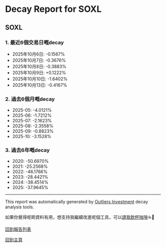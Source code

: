 # Decay Report for SOXL

## SOXL

### 1. 最近6個交易日嘅decay

- 2025年10月6日: -0.1567%
- 2025年10月7日: -0.3676%
- 2025年10月8日: -0.3883%
- 2025年10月9日: +0.1222%
- 2025年10月10日: -1.6402%
- 2025年10月13日: -0.4167%

### 2. 過去6個月嘅decay

- 2025-05: -4.0121%
- 2025-06: -1.7212%
- 2025-07: -2.1623%
- 2025-08: -2.3558%
- 2025-09: -0.8823%
- 2025-10: -3.1528%

### 3. 過去6年嘅decay

- 2020: -50.6970%
- 2021: -25.2568%
- 2022: -46.1766%
- 2023: -28.4421%
- 2024: -38.4514%
- 2025: -37.9645%

------------------------------
This report was automatically generated by [Outliers Investment](https://outliersecon.github.io/Outliers-Investment/) decay analysis tools.

如果你覺得呢啲資料有用，想支持我繼續改進呢個工具，可以[請我飲杯咖啡](https://buymeacoffee.com/outliersecon)☕🙏

[回到報告列表](https://outliersecon.github.io/Outliers-Investment/reports/reports_public)

[回到主頁](https://outliersecon.github.io/Outliers-Investment/)